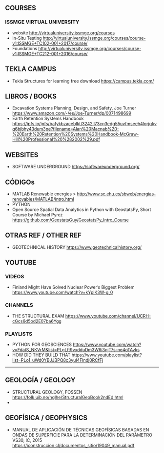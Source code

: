 ## COURSES
### ISSMGE VIRTUAL UNIVERSITY 
- website http://virtualuniversity.issmge.org/courses
- In-Situ Testing http://virtualuniversity.issmge.org/courses/course-v1:ISSMGE+TC102-001+2017/course/
- Foundations http://virtualuniversity.issmge.org/courses/course-v1:ISSMGE+TC212-001+2016/course/

## TEKLA CAMPUS
- Tekla Structures for learning free download https://campus.tekla.com/


## LIBROS / BOOKS
- Excavation Systems Planning, Design, and Safety, Joe Turner https://www.amazon.com/-/es/Joe-Turner/dp/0071498699
- Earth Retention Systems Handbook https://ipfs.io/ipfs/bafykbzaceblktt3242ll73cq3edg55uvfmseeh4lqrjqkvq6bjbhy43dum3pe?filename=Alan%20Macnab%20-%20Earth%20Retention%20Systems%20Handbook-McGraw-Hill%20Professional%20%282002%29.pdf

## WEBSITES
- SOFTWARE UNDERGROUND https://softwareunderground.org/

## CÓDIGOs
- MATLAB Renewable energies > http://www.sc.ehu.es/sbweb/energias-renovables/MATLAB/intro.html
- PYTHON 
- Open Source Spatial Data Analytics in Python with GeostatsPy, Short Course by Michael Pyrcz https://github.com/GeostatsGuy/GeostatsPy_Intro_Course

## OTRAS REF / OTHER REF
- GEOTECHNICAL HISTORY https://www.geotechnicalhistory.org/

## YOUTUBE
### VIDEOS
- Finland Might Have Solved Nuclear Power’s Biggest Problem https://www.youtube.com/watch?v=kYpiK3W-g_0

### CHANNELS
- THE STRUCTURAL EXAM https://www.youtube.com/channel/UCRH-cGcs6d5od2E07ba6Ygg
### PLAYLISTS
- PYTHON FOR GEOSCIENCES https://www.youtube.com/watch?v=FdatS_NKVrM&list=PLgLft9vxdduDm3W6i3qjT7s-ne4oTAvks
- HOW DID THEY BUILD THAT https://www.youtube.com/playlist?list=PLo1_uWd0YBJJBPQ8c3yul4Flndj0RCfFj

________________________________
## GEOLOGÍA / GEOLOGY
- STRUCTURAL GEOLOGY, FOSSEN https://folk.uib.no/nglhe/StructuralGeoBook2ndEd.html
- 

## GEOFÍSICA / GEOPHYSICS
- MANUAL DE APLICACIÓN DE TÉCNICAS GEOFÍSICAS BASADAS EN ONDAS DE SUPERFICIE PARA LA DETERMINACIÓN DEL PARÁMETRO VS30, IC, 2015 https://iconstruccion.cl/documentos_sitio/19049_manual.pdf

